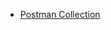 * [Postman Collection](https://www.postman.com/satellite-saganist-95724383/workspace/new/collection/28023090-c9c833e6-ce3c-4661-9fdd-af3cf39869ba?action=share&creator=28023090)